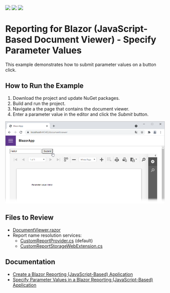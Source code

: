 <!-- default badges list -->
![](https://img.shields.io/endpoint?url=https://codecentral.devexpress.com/api/v1/VersionRange/387723757/23.2.2%2B)
[![](https://img.shields.io/badge/Open_in_DevExpress_Support_Center-FF7200?style=flat-square&logo=DevExpress&logoColor=white)](https://supportcenter.devexpress.com/ticket/details/T1020317)
[![](https://img.shields.io/badge/📖_How_to_use_DevExpress_Examples-e9f6fc?style=flat-square)](https://docs.devexpress.com/GeneralInformation/403183)
<!-- default badges end -->
# Reporting for Blazor (JavaScript-Based Document Viewer) - Specify Parameter Values

This example demonstrates how to submit parameter values on a button click.

## How to Run the Example

1. Download the project and update NuGet packages.
2. Build and run the project.
3. Navigate a the page that contains the document viewer.
4. Enter a parameter value in the editor and click the *Submit* button.

![](Images/specify-parameter-values-in-blazor-app.png)

## Files to Review

* [DocumentViewer.razor](CS/BlazorApp/Pages/DocumentViewer.razor)
* Report name resolution services:
	- [CustomReportProvider.cs](CS/BlazorApp/Services/CustomReportProvider.cs) (default)
	- [CustomReportStorageWebExtension.cs](CS/BlazorApp/Services/CustomReportStorageWebExtension.cs#L47)
## Documentation

* [Create a Blazor Reporting (JavaScript-Based) Application](https://docs.devexpress.com/XtraReports/401677)
* [Specify Parameter Values in a Blazor Reporting (JavaScript-Based) Application](https://docs.devexpress.com/XtraReports/403243)
